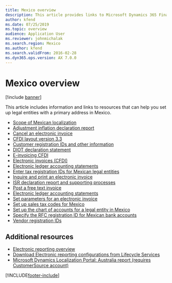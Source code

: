 ```yaml
---
title: Mexico overview
description: This article provides links to Microsoft Dynamics 365 Finance documentation resources for Mexico.
author: kfend
ms.date: 07/25/2019
ms.topic: overview
audience: Application User
ms.reviewer: johnmichalak
ms.search.region: Mexico
ms.author: kfend
ms.search.validFrom: 2016-02-28
ms.dyn365.ops.version: AX 7.0.0
---
```


# Mexico overview

[!include [banner](../../includes/banner.md)]

This article includes information and links to resources that can help you set up legal entities with a primary address in Mexico. 


- [Scope of Mexican localization](latam-mex-scope.md)
- [Adjustment inflation declaration report](latam-mex-adjustment-inflation-declaration-report.md)
- [Cancel an electronic invoice](mx-00010-cancel-electronic-invoice.md)
- [CFDI layout version 3.3](latam-mex-cfdi-3-3.md)
- [Customer registration IDs and other information](mx-00007-customer-registration-ids-other-information.md)
- [DIOT declaration statement](latam-mex-diot-declaration-statement.md)
- [E-invoicing CFDI](mx-00010-e-invoicing-cfdi.md)
- [Electronic invoices (CFDI)](latam-mex-CFDI-electronic-invoices.md)
- [Electronic ledger accounting statements](latam-mex-electronic-ledger-accounting-statements.md)
- [Enter tax registration IDs for Mexican legal entities](mx-00010-enter-tax-registration-ids-mexican-legal-entities.md)
- [Inquire and print an electronic invoice](mx-00010-inquire-print-electronic-invoice.md)
- [ISR declaration report and supporting processes](latam-mex-isr-declaration-report-supporting-processes.md)
- [Post a free text invoice](mx-00010-post-free-text-invoice.md)
- [Electronic ledger accounting statements](latam-mex-electronic-ledger-accounting-statements.md)
- [Set parameters for an electronic invoice](mx-00010-set-parameters-electronic-invoice.md)
- [Set up sales tax codes for Mexico](mx-00006-sales-tax-code.md)
- [Set up the chart of accounts for a legal entity in Mexico](mx-00020-chart-accounts-legal-entity-mexico.md)
- [Specify the RFC registration ID for Mexican bank accounts](mx-00020-specify-rfc-registration-id-mexican-bank-accounts.md)
- [Vendor registration IDs](mx-00008-vendor-registration-ids.md)

## Additional resources

- [Electronic reporting overview](../../../fin-ops-core/dev-itpro/analytics/general-electronic-reporting.md)
- [Download Electronic reporting configurations from Lifecycle Services](../../../fin-ops-core/dev-itpro/analytics/download-electronic-reporting-configuration-lcs.md)
- [Microsoft Dynamics Localization Portal: Australia report (requires CustomerSource account)](https://mbs.microsoft.com/files/customer/AX/Support/supportnews/mexico.html)


[!INCLUDE[footer-include](../../../includes/footer-banner.md)]
